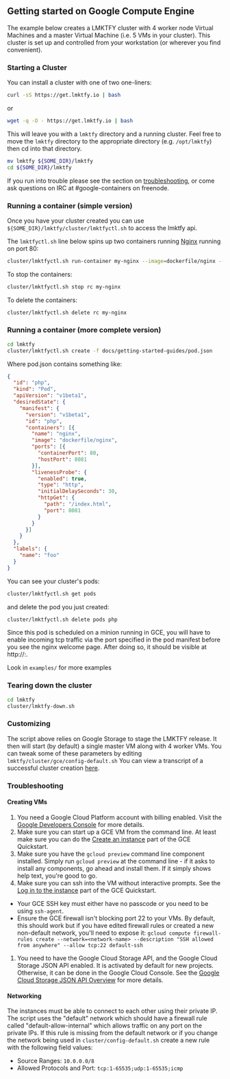 ## Getting started on Google Compute Engine

The example below creates a LMKTFY cluster with 4 worker node Virtual Machines and a master Virtual Machine (i.e. 5 VMs in your cluster). This cluster is set up and controlled from your workstation (or wherever you find convenient).

### Starting a Cluster

You can install a cluster with one of two one-liners:

```bash
curl -sS https://get.lmktfy.io | bash
```

or

```bash
wget -q -O - https://get.lmktfy.io | bash
```

This will leave you with a ```lmktfy``` directory and a running cluster.  Feel free to move the ```lmktfy``` directory to the appropriate directory (e.g. ```/opt/lmktfy```) then cd into that directory.

```bash
mv lmktfy ${SOME_DIR}/lmktfy
cd ${SOME_DIR}/lmktfy
```

If you run into trouble please see the section on [troubleshooting](https://github.com/brendandburns/lmktfy/blob/docs/docs/getting-started-guides/gce.md#troubleshooting), or come ask questions on IRC at #google-containers on freenode.


### Running a container (simple version)

Once you have your cluster created you can use ```${SOME_DIR}/lmktfy/cluster/lmktfyctl.sh``` to access
the lmktfy api.

The `lmktfyctl.sh` line below spins up two containers running
[Nginx](http://nginx.org/en/) running on port 80:

```bash
cluster/lmktfyctl.sh run-container my-nginx --image=dockerfile/nginx --replicas=2 --port=80
```

To stop the containers:

```bash
cluster/lmktfyctl.sh stop rc my-nginx
```

To delete the containers:

```bash
cluster/lmktfyctl.sh delete rc my-nginx
```

### Running a container (more complete version)

```bash
cd lmktfy
cluster/lmktfyctl.sh create -f docs/getting-started-guides/pod.json
```

Where pod.json contains something like:

```json
{
  "id": "php",
  "kind": "Pod",
  "apiVersion": "v1beta1",
  "desiredState": {
    "manifest": {
      "version": "v1beta1",
      "id": "php",
      "containers": [{
        "name": "nginx",
        "image": "dockerfile/nginx",
        "ports": [{
          "containerPort": 80,
          "hostPort": 8081
        }],
        "livenessProbe": {
          "enabled": true,
          "type": "http",
          "initialDelaySeconds": 30,
          "httpGet": {
            "path": "/index.html",
            "port": 8081
          }
        }
      }]
    }
  },
  "labels": {
    "name": "foo"
  }
}
```

You can see your cluster's pods:

```bash
cluster/lmktfyctl.sh get pods
```

and delete the pod you just created:

```bash
cluster/lmktfyctl.sh delete pods php
```

Since this pod is scheduled on a minion running in GCE, you will have to enable incoming tcp traffic via the port specified in the
pod manifest before you see the nginx welcome page. After doing so, it should be visible at http://<external ip of minion running nginx>:<port from manifest>.

Look in `examples/` for more examples

### Tearing down the cluster
```bash
cd lmktfy
cluster/lmktfy-down.sh
```

### Customizing
The script above relies on Google Storage to stage the LMKTFY release. It
then will start (by default) a single master VM along with 4 worker VMs.  You
can tweak some of these parameters by editing `lmktfy/cluster/gce/config-default.sh`
You can view a transcript of a successful cluster creation
[here](https://gist.github.com/satnam6502/fc689d1b46db9772adea).

### Troubleshooting
#### Creating VMs

1. You need a Google Cloud Platform account with billing enabled. Visit the [Google Developers Console](http://cloud.google.com/console) for more details.
1. Make sure you can start up a GCE VM from the command line.  At least make sure you can do the [Create an instance](https://cloud.google.com/compute/docs/quickstart#create_an_instance) part of the GCE Quickstart.
1. Make sure you have the `gcloud preview` command line component installed. Simply run `gcloud preview` at the command line - if it asks to install any components, go ahead and install them. If it simply shows help text, you're good to go.
1. Make sure you can ssh into the VM without interactive prompts.  See the [Log in to the instance](https://cloud.google.com/compute/docs/quickstart#ssh) part of the GCE Quickstart.
  * Your GCE SSH key must either have no passcode or you need to be using `ssh-agent`.
  * Ensure the GCE firewall isn't blocking port 22 to your VMs.  By default, this should work but if you have edited firewall rules or created a new non-default network, you'll need to expose it: `gcloud compute firewall-rules create --network=<network-name> --description "SSH allowed from anywhere" --allow tcp:22 default-ssh`
1. You need to have the Google Cloud Storage API, and the Google Cloud Storage JSON API enabled. It is activated by default for new projects. Otherwise, it can be done in the Google Cloud Console.  See the [Google Cloud Storage JSON API Overview](https://cloud.google.com/storage/docs/json_api/) for more details.


#### Networking
The instances must be able to connect to each other using their private IP. The
script uses the "default" network which should have a firewall rule called
"default-allow-internal" which allows traffic on any port on the private IPs.
If this rule is missing from the default network or if you change the network
being used in `cluster/config-default.sh` create a new rule with the following
field values:

* Source Ranges: `10.0.0.0/8`
* Allowed Protocols and Port: `tcp:1-65535;udp:1-65535;icmp`

